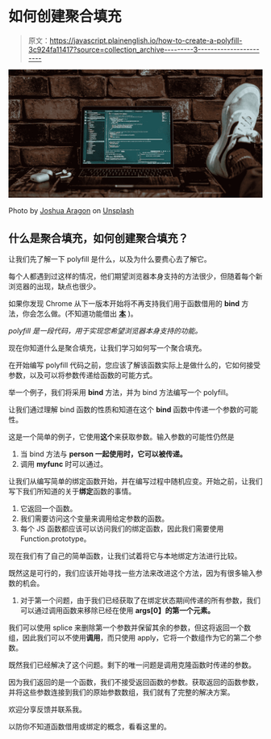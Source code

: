 # 如何创建聚合填充

> 原文：<https://javascript.plainenglish.io/how-to-create-a-polyfill-3c924fa11417?source=collection_archive---------3----------------------->

![](img/6c540e45bb618a574036f109544a703a.png)

Photo by [Joshua Aragon](https://unsplash.com/@goshua13?utm_source=medium&utm_medium=referral) on [Unsplash](https://unsplash.com?utm_source=medium&utm_medium=referral)

## 什么是聚合填充，如何创建聚合填充？

让我们先了解一下 polyfill 是什么，以及为什么要费心去了解它。

每个人都遇到过这样的情况，他们期望浏览器本身支持的方法很少，但随着每个新浏览器的出现，缺点也很少。

如果你发现 Chrome 从下一版本开始将不再支持我们用于函数借用的 **bind** 方法，你会怎么做。(不知道功能借出 [**本**](https://d1vyesh.medium.com/let-us-understand-binding-concepts-once-and-for-all-c72c2f74f80a) )。

*polyfill 是一段代码，用于实现您希望浏览器本身支持的功能。*

现在你知道什么是聚合填充，让我们学习如何写一个聚合填充。

在开始编写 polyfill 代码之前，您应该了解该函数实际上是做什么的，它如何接受参数，以及可以将参数传递给函数的可能方式。

举一个例子，我们将采用 **bind** 方法，并为 bind 方法编写一个 polyfill。

让我们通过理解 bind 函数的性质和知道在这个 **bind** 函数中传递一个参数的可能性。

这是一个简单的例子，它使用**这个**来获取参数。输入参数的可能性仍然是

1.  当 bind 方法与 **person 一起使用时，它可以被传递。**
2.  调用 **myfunc** 时可以通过。

让我们从编写简单的绑定函数开始，并在编写过程中随机应变。开始之前，让我们写下我们所知道的关于**绑定**函数的事情。

1.  它返回一个函数。
2.  我们需要访问这个变量来调用给定参数的函数。
3.  每个 JS 函数都应该可以访问我们的绑定函数，因此我们需要使用 Function.prototype。

现在我们有了自己的简单函数，让我们试着将它与本地绑定方法进行比较。

既然这是可行的，我们应该开始寻找一些方法来改进这个方法，因为有很多输入参数的机会。

1.  对于第一个问题，由于我们已经获取了在绑定状态期间传递的所有参数，我们可以通过调用函数来移除已经在使用 **args[0】的第一个元素。**

我们可以使用 splice 来删除第一个参数并保留其余的参数，但这将返回一个数组，因此我们可以不使用**调用**，而只使用 apply，它将一个数组作为它的第二个参数。

既然我们已经解决了这个问题。剩下的唯一问题是调用克隆函数时传递的参数。

因为我们返回的是一个函数，我们不接受返回函数的参数。获取返回的函数参数，并将这些参数连接到我们的原始参数数组，我们就有了完整的解决方案。

欢迎分享反馈并联系我。

以防你不知道函数借用或绑定的概念，看看这里的。